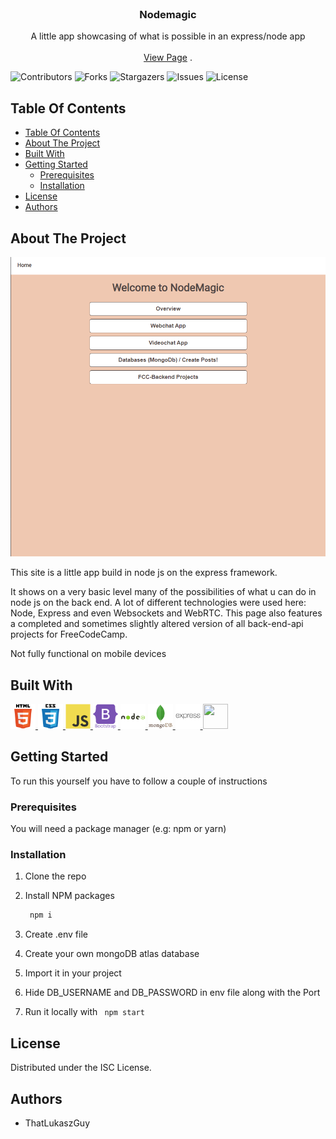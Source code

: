 <br/>
<p align="center">


  <h3 align="center">Nodemagic</h3>

  <p align="center">
    A little app showcasing of what is possible in an express/node app
    <br/>
    <br/>
    <a href="https://nodemagic.herokuapp.com/" target="_blank" rel="noopener">View Page</a>
    .
  </p>
</p>

![Contributors](https://img.shields.io/github/contributors/ThatLukaszGuy/Nodemagic?color=dark-green) ![Forks](https://img.shields.io/github/forks/ThatLukaszGuy/Nodemagic?style=social) ![Stargazers](https://img.shields.io/github/stars/ThatLukaszGuy/Nodemagic?style=social) ![Issues](https://img.shields.io/github/issues/ThatLukaszGuy/Nodemagic) ![License](https://img.shields.io/github/license/ThatLukaszGuy/Nodemagic) 

## Table Of Contents

- [Table Of Contents](#table-of-contents)
- [About The Project](#about-the-project)
- [Built With](#built-with)
- [Getting Started](#getting-started)
  - [Prerequisites](#prerequisites)
  - [Installation](#installation)
- [License](#license)
- [Authors](#authors)

## About The Project

![Screen Shot](images/screenshot.png)

This site is a little app build in node js on the express framework.

It shows on a very basic level many of the possibilities of what u can do in node js on the back end.
A lot of different technologies were used here: Node, Express and even Websockets and WebRTC.
This page also features a completed and sometimes slightly altered version of all back-end-api projects for FreeCodeCamp.

Not fully functional on mobile devices


## Built With


<a href="https://www.w3.org/html/" target="_blank" rel="noreferrer"> <img src="https://raw.githubusercontent.com/devicons/devicon/master/icons/html5/html5-original-wordmark.svg" alt="html5" width="40" height="40"/> </a><a href="https://www.w3schools.com/css/" target="_blank" rel="noreferrer"> <img src="https://raw.githubusercontent.com/devicons/devicon/master/icons/css3/css3-original-wordmark.svg" alt="css3" width="40" height="40"/> </a><a href="https://developer.mozilla.org/en-US/docs/Web/JavaScript" target="_blank" rel="noreferrer"> <img src="https://raw.githubusercontent.com/devicons/devicon/master/icons/javascript/javascript-original.svg" alt="javascript" width="40" height="40"/> </a>  <a href="https://getbootstrap.com" target="_blank" rel="noreferrer"> <img src="https://raw.githubusercontent.com/devicons/devicon/master/icons/bootstrap/bootstrap-plain-wordmark.svg" alt="bootstrap" width="40" height="40"/> </a><a href="https://nodejs.org" target="_blank" rel="noreferrer"> <img src="https://raw.githubusercontent.com/devicons/devicon/master/icons/nodejs/nodejs-original-wordmark.svg" alt="nodejs" width="40" height="40"/> </a> <a href="https://www.mongodb.com/" target="_blank" rel="noreferrer"> <img src="https://raw.githubusercontent.com/devicons/devicon/master/icons/mongodb/mongodb-original-wordmark.svg" alt="mongodb" width="40" height="40"/> </a><a href="https://expressjs.com" target="_blank" rel="noreferrer"> <img src="https://raw.githubusercontent.com/devicons/devicon/master/icons/express/express-original-wordmark.svg" alt="express" width="40" height="40"/> </a>
<a href="https://ejs.co/"><img src="https://progsoft.net/images/ejs-icon-bccf3f017751a71ee75c69021ee1020fc0d9067e.jpg" width="40" height="40"></a>


## Getting Started

To run this yourself you have to follow a couple of instructions

### Prerequisites

You will need a package manager (e.g: npm or yarn)

### Installation

1. Clone the repo

2. Install NPM packages

    ```sh
     npm i
     ```

3. Create .env file

4. Create your own mongoDB atlas database

5. Import it in your project

6. Hide DB_USERNAME and DB_PASSWORD in env file along with the Port

7. Run it locally with ``` npm start```




## License

Distributed under the ISC License. 

## Authors

* ThatLukaszGuy


